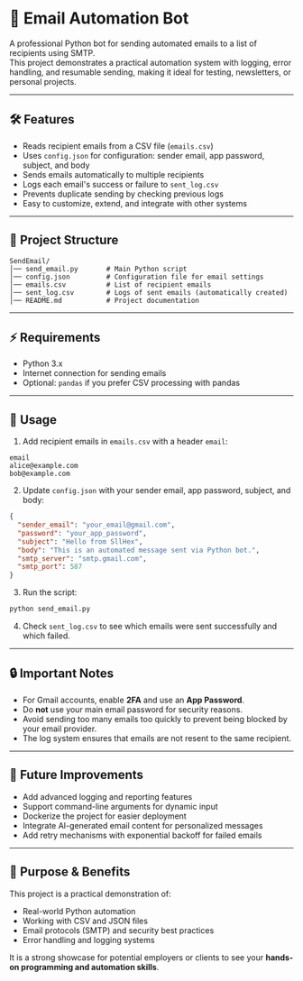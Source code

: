 # 📧 Email Automation Bot

A professional Python bot for sending automated emails to a list of recipients using SMTP.  
This project demonstrates a practical automation system with logging, error handling, and resumable sending, making it ideal for testing, newsletters, or personal projects.

---

## 🛠 Features
- Reads recipient emails from a CSV file (`emails.csv`)  
- Uses `config.json` for configuration: sender email, app password, subject, and body  
- Sends emails automatically to multiple recipients  
- Logs each email's success or failure to `sent_log.csv`  
- Prevents duplicate sending by checking previous logs  
- Easy to customize, extend, and integrate with other systems  

---

## 📂 Project Structure
```
SendEmail/
│── send_email.py       # Main Python script
│── config.json         # Configuration file for email settings
│── emails.csv          # List of recipient emails
│── sent_log.csv        # Logs of sent emails (automatically created)
│── README.md           # Project documentation
```

---

## ⚡ Requirements
- Python 3.x  
- Internet connection for sending emails  
- Optional: `pandas` if you prefer CSV processing with pandas  

---

## 🚀 Usage
1. Add recipient emails in `emails.csv` with a header `email`:
```csv
email
alice@example.com
bob@example.com
```
2. Update `config.json` with your sender email, app password, subject, and body:
```json
{
  "sender_email": "your_email@gmail.com",
  "password": "your_app_password",
  "subject": "Hello from SllHex",
  "body": "This is an automated message sent via Python bot.",
  "smtp_server": "smtp.gmail.com",
  "smtp_port": 587
}
```
3. Run the script:
```bash
python send_email.py
```
4. Check `sent_log.csv` to see which emails were sent successfully and which failed.

---

## 🔒 Important Notes
- For Gmail accounts, enable **2FA** and use an **App Password**.  
- Do **not** use your main email password for security reasons.  
- Avoid sending too many emails too quickly to prevent being blocked by your email provider.  
- The log system ensures that emails are not resent to the same recipient.

---

## 🔧 Future Improvements
- Add advanced logging and reporting features  
- Support command-line arguments for dynamic input  
- Dockerize the project for easier deployment  
- Integrate AI-generated email content for personalized messages  
- Add retry mechanisms with exponential backoff for failed emails  

---

## 🎯 Purpose & Benefits
This project is a practical demonstration of:
- Real-world Python automation  
- Working with CSV and JSON files  
- Email protocols (SMTP) and security best practices  
- Error handling and logging systems  

It is a strong showcase for potential employers or clients to see your **hands-on programming and automation skills**.
